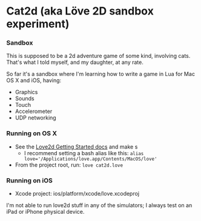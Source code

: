 # Cat2d (aka Löve 2D sandbox experiment)

### Sandbox

This is supposed to be a 2d adventure game of some kind, involving cats.  That's what I told myself, and my daughter, at any rate.

So far it's a sandbox where I'm learning how to write a game in Lua for Mac OS X and iOS, having:

- Graphics
- Sounds
- Touch
- Accelerometer
- UDP networking

### Running on OS X

- See the [Love2d Getting Started docs](https://love2d.org/wiki/Getting_Started) and make s
  - I recommend setting a bash alias like this: `alias love='/Applications/love.app/Contents/MacOS/love'`
- From the project root, run: `love cat2d.love`

### Running on iOS

- Xcode project: ios/platform/xcode/love.xcodeproj

I'm not able to run love2d stuff in any of the simulators; I always test on an iPad or iPhone physical device.
